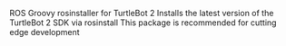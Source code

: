 ROS Groovy rosinstaller for TurtleBot 2
Installs the latest version of the TurtleBot 2 SDK via rosinstall
This package is recommended for cutting edge development
